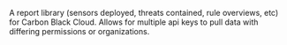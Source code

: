 A report library (sensors deployed, threats contained, rule overviews, etc) for Carbon Black Cloud.  Allows for multiple api keys to pull data with differing permissions or organizations.
